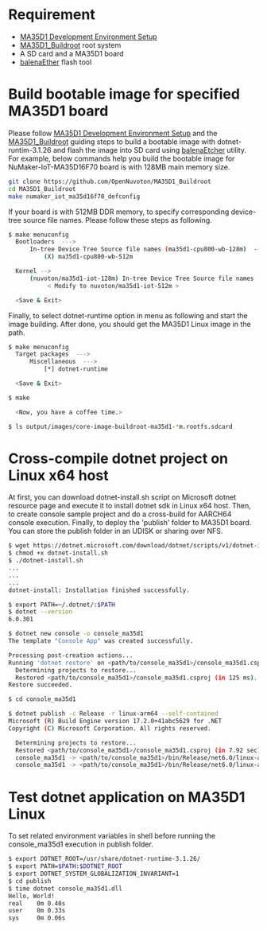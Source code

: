 # Requirement

- [MA35D1 Development Environment Setup](./development_environment_setup.md)
- [MA35D1_Buildroot](https://github.com/OpenNuvoton/MA35D1_Buildroot) root system
- A SD card and a MA35D1 board
- [balenaEther](https://www.balena.io/etcher/) flash tool

# Build bootable image for specified MA35D1 board

Please follow [MA35D1 Development Environment Setup](./dotnet_setup.sh) and the [MA35D1_Buildroot](https://github.com/OpenNuvoton/MA35D1_Buildroot) guiding steps to build a bootable image with dotnet-runtim-3.1.26 and flash the image into SD card using [balenaEtcher](https://www.balena.io/etcher/) utility. For example, below commands help you build the bootable image for NuMaker-IoT-MA35D16F70 board is with 128MB main memory size.

```bash
git clone https://github.com/OpenNuvoton/MA35D1_Buildroot
cd MA35D1_Buildroot
make numaker_iot_ma35d16f70_defconfig
```

If your board is with 512MB DDR memory, to specify corresponding device-tree source file names. Please follow these steps as following.

```bash
$ make menuconfig
  Bootloaders  --->
      In-tree Device Tree Source file names (ma35d1-cpu800-wb-128m)  --->
          (X) ma35d1-cpu800-wb-512m

  Kernel -->
      (nuvoton/ma35d1-iot-128m) In-tree Device Tree Source file names
           < Modify to nuvoton/ma35d1-iot-512m >

  <Save & Exit>
```

Finally, to select dotnet-runtime option in menu as following and start the image building. After done, you should get the MA35D1 Linux image in the path.

```bash
$ make menuconfig
  Target packages  --->
      Miscellaneous  --->
          [*] dotnet-runtime

  <Save & Exit>

$ make

  <Now, you have a coffee time.>

$ ls output/images/core-image-buildroot-ma35d1-*m.rootfs.sdcard
```

# Cross-compile dotnet project on Linux x64 host

At first, you can download dotnet-install.sh script on Microsoft dotnet resource page and execute it to install dotnet sdk in Linux x64 host. Then, to create console sample project and do a cross-build for AARCH64 console execution. Finally, to deploy the 'publish' folder to MA35D1 board. You can store the publish folder in an UDISK or sharing over NFS.

```bash
$ wget https://dotnet.microsoft.com/download/dotnet/scripts/v1/dotnet-install.sh
$ chmod +x dotnet-install.sh
$ ./dotnet-install.sh
...
...
...
dotnet-install: Installation finished successfully.

$ export PATH=~/.dotnet/:$PATH
$ dotnet --version
6.0.301

$ dotnet new console -o console_ma35d1
The template "Console App" was created successfully.

Processing post-creation actions...
Running 'dotnet restore' on <path/to/console_ma35d1>/console_ma35d1.csproj...
  Determining projects to restore...
  Restored <path/to/console_ma35d1>/console_ma35d1.csproj (in 125 ms).
Restore succeeded.

$ cd console_ma35d1

$ dotnet publish -c Release -r linux-arm64 --self-contained
Microsoft (R) Build Engine version 17.2.0+41abc5629 for .NET
Copyright (C) Microsoft Corporation. All rights reserved.

  Determining projects to restore...
  Restored <path/to/console_ma35d1>/console_ma35d1.csproj (in 7.92 sec).
  console_ma35d1 -> <path/to/console_ma35d1>/bin/Release/net6.0/linux-arm64/console_ma35d1.dll
  console_ma35d1 -> <path/to/console_ma35d1>/bin/Release/net6.0/linux-arm64/publish/
```

# Test dotnet application on MA35D1 Linux

To set related environment variables in shell before running the console_ma35d1 execution in publish folder.

```bash
$ export DOTNET_ROOT=/usr/share/dotnet-runtime-3.1.26/
$ export PATH=$PATH:$DOTNET_ROOT
$ export DOTNET_SYSTEM_GLOBALIZATION_INVARIANT=1
$ cd publish
$ time dotnet console_ma35d1.dll
Hello, World!
real    0m 0.40s
user    0m 0.33s
sys     0m 0.06s
```

